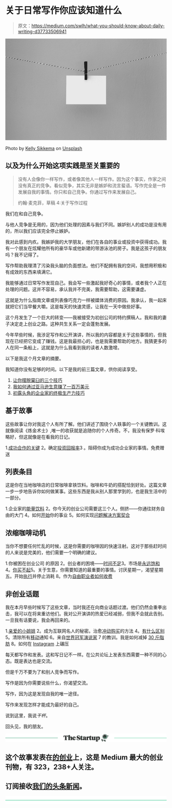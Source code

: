 # 关于日常写作你应该知道什么

> 原文：<https://medium.com/swlh/what-you-should-know-about-daily-writing-d37733506941>

![](img/c52ca5a939a63057332d0357a96f1194.png)

Photo by [Kelly Sikkema](https://unsplash.com/@kellysikkema?utm_source=medium&utm_medium=referral) on [Unsplash](https://unsplash.com?utm_source=medium&utm_medium=referral)

## 以及为什么开始这项实践是至关重要的

> 没有人会像你一样写作，或者像其他人一样写作。因为这个事实，作家之间没有真正的竞争。看似竞争，其实无非是嫉妒和流言蜚语。写作完全是一件发展自我的事情。你只和自己竞争。你通过写作来发展自己。
> 
> 约翰·麦克菲，草稿 4:关于写作过程

我们在和自己竞争。

与他人竞争是无用的，因为他们处理的因素与我们不同。嫉妒别人的成功是没有用的，所以我们应该完全停止嫉妒。

我对此感到内疚。我嫉妒我的大学朋友，他们在各自的事业或投资中获得成功。我有一个朋友在炫耀他所有的豪华车或他新建的带游泳池的房子。我是这孩子的朋友吗？我不记得了。

写作帮助我理清了污染我头脑的负面想法。他们不配拥有我的空间，我想用积极和有成效的东西来填满它。

我能够通过日常写作发现自己。我会写一些激起我好奇心的事情，或者我个人正在处理的问题。这并不容易，承认我并不完美，我需要帮助，这需要谦虚。

这就是为什么指南文章或列表像巧克力一样被媒体消费的原因。我承认，我一起床就把它们当早餐大嚼。这是每天的快速灵感，让我在一天中做些好事。

这个月发生了一个巨大的转变——我被接受为初创公司的特约撰稿人。我和我的妻子决定走上创业之路。这种共生关系一定会蓬勃发展。

今年早些时候，我涉足写作和公开演讲，所以我的内容都是关于这些事情的，但我现在已经把它变成了赚钱。这是我最担心的，也是我需要帮助的地方。我猜更多的人在同一条船上，这就是为什么我看到我的读者人数激增。

以下是我这个月文章的摘要。

我知道你没有足够的时间。以下是我的前三篇文章，供你阅读享受。

1.  [让你摆脱窠臼的三个技巧](/swlh/ultimate-productivity-hack-for-the-budding-entrepreneur-62eb7569bc7)
2.  [我如何通过亚马逊生意赚了一百万美元](/swlh/how-i-made-a-million-dollars-with-my-amazon-business-a54f958ac7)
3.  [初露头角的企业家的终极生产力技巧](/swlh/ultimate-productivity-hack-for-the-budding-entrepreneur-62eb7569bc7)

## 基于故事

这些故事让你对我这个人有所了解。他们讲述了围绕个人轶事的一个关键教训。这就像阅读《炼金术士》,唯一的收获就是追随你的个人传奇。不，我没有保罗·科埃略好，但这就像是在看我的日记。

1.[成功合作的关键](/swlh/the-key-to-a-successful-partnership-468b4766e3d8)
2。确定[投资回报率](/swlh/determine-the-return-on-your-investment-a2643f37139c)3
。阻碍你成为成功企业家的事情。免费赠送

## 列表条目

这是你在当地咖啡店的日常咖啡拿铁饮料。咖啡和牛奶的搭配恰到好处。这篇文章一步一步地告诉你如何做某事。这些东西是我从别人那里学到的，也是我生活中的一部分。

1.企业家的[能量饮料](/swlh/the-energy-drink-of-entrepreneurs-8fb781c84325)
2。你今天的创业公司需要这三个人。侧挤——你通往财务自由的大门
4。如何[开始](/swlh/how-to-start-your-business-63694babe94b)你的事业
5。如何实现[问题解决方案契合](/swlh/how-to-achieve-problem-solution-fit-3edfb83d59e)

## 浓缩咖啡动机

当你不想要任何忙乱的时候，这是你需要的咖啡因的快速注射。这对于那些赶时间的人来说是完美的，他们需要一个明确的建议。

1.你被困在创业公司
的原因 2。创业者的困境——[时间不足](/swlh/the-entrepreneurs-predicament-lack-of-time-42ab87727297)3。市场是[永远饱和](/swlh/the-market-is-always-saturated-9404550b0008)
4。[你买不起](https://theascent.pub/you-cant-afford-it-197423fe1a0c)5。关于生意，你需要知道的最重要的事情。讨厌星期一，渴望星期五。开始[执行](/p/start-executing-and-stop-consuming-3ac1df1400ce)并停止消耗
8。作为[自由职业者如何收费](/the-post-grad-survival-guide/how-to-charge-as-a-freelancer-cf88a996b58c)

## 非创业话题

我在本月早些时候写了这些文章，当时我还在向商业话题过渡。他们仍然会重拳出击，我可以在将来重访他们。我对公开演讲的热爱已经减弱，但我不会就此告别。一旦我有话要说，我会再回来的。

1.[亲爱的小姐姐](/writers-guild/dear-little-sister-831ae31605a4)
2。成为互联网名人的秘密。治愈[冲动购买](/the-post-grad-survival-guide/the-cure-to-impulse-buying-1990ca7731d7)的方法
4。[有什么区别](/writers-guild/whats-the-difference-a69a84914ad7)5。清除所有[移动](/writers-guild/clear-all-mobile-notifications-c955f14cf46)通知
6。来自[世界冠军演说家](https://theascent.pub/lessons-from-world-champion-public-speakers-2d0f9c0bf8c5)
7 的教训。我是如何减掉 [30 斤脂肪](https://theascent.pub/how-i-lost-30-pounds-of-fat-bd49c8672e92)
8。如何在 [Instagram](https://blog.markgrowth.com/how-to-crush-it-on-instagram-5f274a8c06f3) 上碾压

每天都写作和发表。这和写日记不一样。在公共论坛上发表东西需要一种不同的心态。既是表达也是交流。

但是千万不要为了和别人竞争而写作。

写作是因为你需要说些什么，你渴望交流。

写作，因为这是发现自我的唯一途径。

写作来发现怎样才能成为最好的自己。

说到这里，我说*干杯*。

回头见，我的朋友。

[![](img/308a8d84fb9b2fab43d66c117fcc4bb4.png)](https://medium.com/swlh)

## 这个故事发表在[的创业](https://medium.com/swlh)上，这是 Medium 最大的创业刊物，有 323，238+人关注。

## 订阅接收[我们的头条新闻](http://growthsupply.com/the-startup-newsletter/)。

[![](img/b0164736ea17a63403e660de5dedf91a.png)](https://medium.com/swlh)